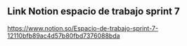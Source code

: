 ## Link Notion espacio de trabajo sprint 7

https://www.notion.so/Espacio-de-trabajo-sprint-7-12110bfb89ac4d57b80fbd7376088bda
